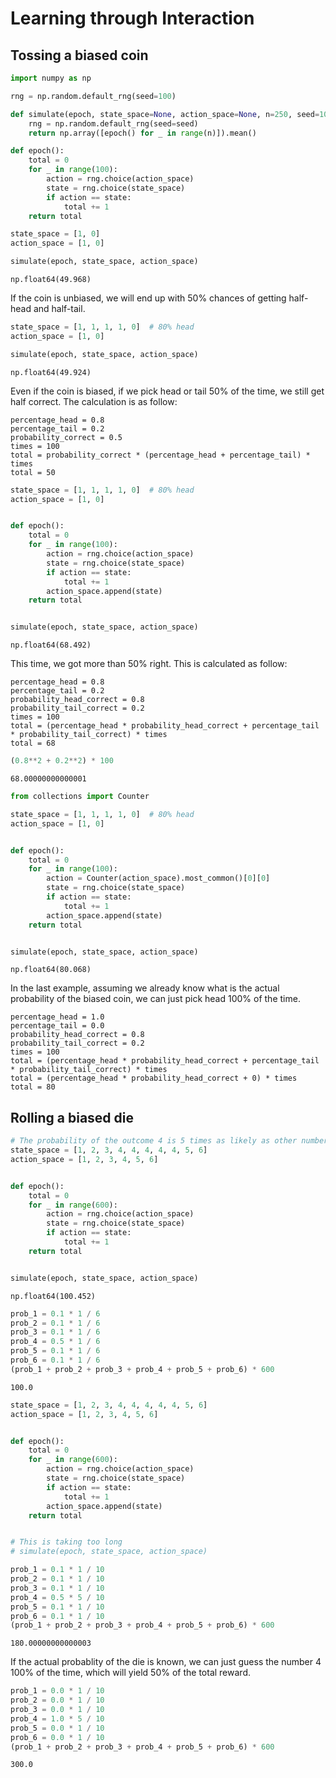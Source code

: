 # Learning through Interaction

## Tossing a biased coin


```python
import numpy as np

rng = np.random.default_rng(seed=100)
```


```python
def simulate(epoch, state_space=None, action_space=None, n=250, seed=100):
    rng = np.random.default_rng(seed=seed)
    return np.array([epoch() for _ in range(n)]).mean()
```


```python
def epoch():
    total = 0
    for _ in range(100):
        action = rng.choice(action_space)
        state = rng.choice(state_space)
        if action == state:
            total += 1
    return total
```


```python
state_space = [1, 0]
action_space = [1, 0]

simulate(epoch, state_space, action_space)
```




    np.float64(49.968)



If the coin is unbiased, we will end up with 50% chances of getting half-head and half-tail.


```python
state_space = [1, 1, 1, 1, 0]  # 80% head
action_space = [1, 0]

simulate(epoch, state_space, action_space)
```




    np.float64(49.924)



Even if the coin is biased, if we pick head or tail 50% of the time, we still get half correct. The calculation is as follow:

```
percentage_head = 0.8
percentage_tail = 0.2
probability_correct = 0.5
times = 100
total = probability_correct * (percentage_head + percentage_tail) * times
total = 50
```


```python
state_space = [1, 1, 1, 1, 0]  # 80% head
action_space = [1, 0]


def epoch():
    total = 0
    for _ in range(100):
        action = rng.choice(action_space)
        state = rng.choice(state_space)
        if action == state:
            total += 1
        action_space.append(state)
    return total


simulate(epoch, state_space, action_space)
```




    np.float64(68.492)



This time, we got more than 50% right. This is calculated as follow:

```
percentage_head = 0.8
percentage_tail = 0.2
probability_head_correct = 0.8
probability_tail_correct = 0.2
times = 100
total = (percentage_head * probability_head_correct + percentage_tail * probability_tail_correct) * times
total = 68
```


```python
(0.8**2 + 0.2**2) * 100
```




    68.00000000000001




```python
from collections import Counter

state_space = [1, 1, 1, 1, 0]  # 80% head
action_space = [1, 0]


def epoch():
    total = 0
    for _ in range(100):
        action = Counter(action_space).most_common()[0][0]
        state = rng.choice(state_space)
        if action == state:
            total += 1
        action_space.append(state)
    return total


simulate(epoch, state_space, action_space)
```




    np.float64(80.068)



In the last example, assuming we already know what is the actual probability of the biased coin, we can just pick head 100% of the time.

```
percentage_head = 1.0
percentage_tail = 0.0
probability_head_correct = 0.8
probability_tail_correct = 0.2
times = 100
total = (percentage_head * probability_head_correct + percentage_tail * probability_tail_correct) * times
total = (percentage_head * probability_head_correct + 0) * times
total = 80
```

## Rolling a biased die


```python
# The probability of the outcome 4 is 5 times as likely as other number.
state_space = [1, 2, 3, 4, 4, 4, 4, 4, 5, 6]
action_space = [1, 2, 3, 4, 5, 6]


def epoch():
    total = 0
    for _ in range(600):
        action = rng.choice(action_space)
        state = rng.choice(state_space)
        if action == state:
            total += 1
    return total


simulate(epoch, state_space, action_space)
```




    np.float64(100.452)




```python
prob_1 = 0.1 * 1 / 6
prob_2 = 0.1 * 1 / 6
prob_3 = 0.1 * 1 / 6
prob_4 = 0.5 * 1 / 6
prob_5 = 0.1 * 1 / 6
prob_6 = 0.1 * 1 / 6
(prob_1 + prob_2 + prob_3 + prob_4 + prob_5 + prob_6) * 600
```




    100.0




```python
state_space = [1, 2, 3, 4, 4, 4, 4, 4, 5, 6]
action_space = [1, 2, 3, 4, 5, 6]


def epoch():
    total = 0
    for _ in range(600):
        action = rng.choice(action_space)
        state = rng.choice(state_space)
        if action == state:
            total += 1
        action_space.append(state)
    return total


# This is taking too long
# simulate(epoch, state_space, action_space)
```


```python
prob_1 = 0.1 * 1 / 10
prob_2 = 0.1 * 1 / 10
prob_3 = 0.1 * 1 / 10
prob_4 = 0.5 * 5 / 10
prob_5 = 0.1 * 1 / 10
prob_6 = 0.1 * 1 / 10
(prob_1 + prob_2 + prob_3 + prob_4 + prob_5 + prob_6) * 600
```




    180.00000000000003



If the actual probablity of the die is known, we can just guess the number 4 100% of the time, which will yield 50% of the total reward.


```python
prob_1 = 0.0 * 1 / 10
prob_2 = 0.0 * 1 / 10
prob_3 = 0.0 * 1 / 10
prob_4 = 1.0 * 5 / 10
prob_5 = 0.0 * 1 / 10
prob_6 = 0.0 * 1 / 10
(prob_1 + prob_2 + prob_3 + prob_4 + prob_5 + prob_6) * 600
```




    300.0


